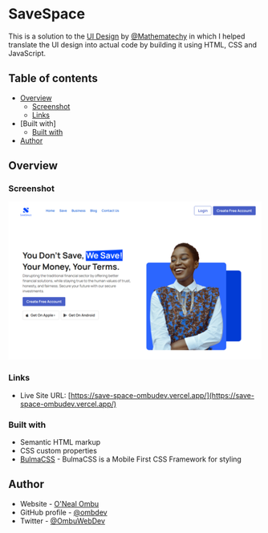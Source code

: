 # SaveSpace
This is a solution to the [UI Design](https://t.co/BLODafJaLn) by [@Mathematechy](https://www.twitter.com/mathematechy) in which I helped translate the UI design into actual code by building it using HTML, CSS and JavaScript.

## Table of contents

- [Overview](#overview)
  - [Screenshot](#screenshot)
  - [Links](#links)
- [Built with]
  - [Built with](#BulmaCSS)
- [Author](#ONealOmbu)



## Overview

### Screenshot

![](./screenshot.png)

### Links

- Live Site URL: [https://save-space-ombudev.vercel.app/](https://save-space-ombudev.vercel.app/)

### Built with

- Semantic HTML markup
- CSS custom properties
- [BulmaCSS](https://bulma.io/) - BulmaCSS is a Mobile First CSS Framework for styling

## Author

- Website - [O'Neal Ombu](https://www.onealombu.xyz)
- GitHub profile - [@ombdev](https://www.github.com/ombudev)
- Twitter - [@OmbuWebDev](https://www.twitter.com/ombuwebdev)

